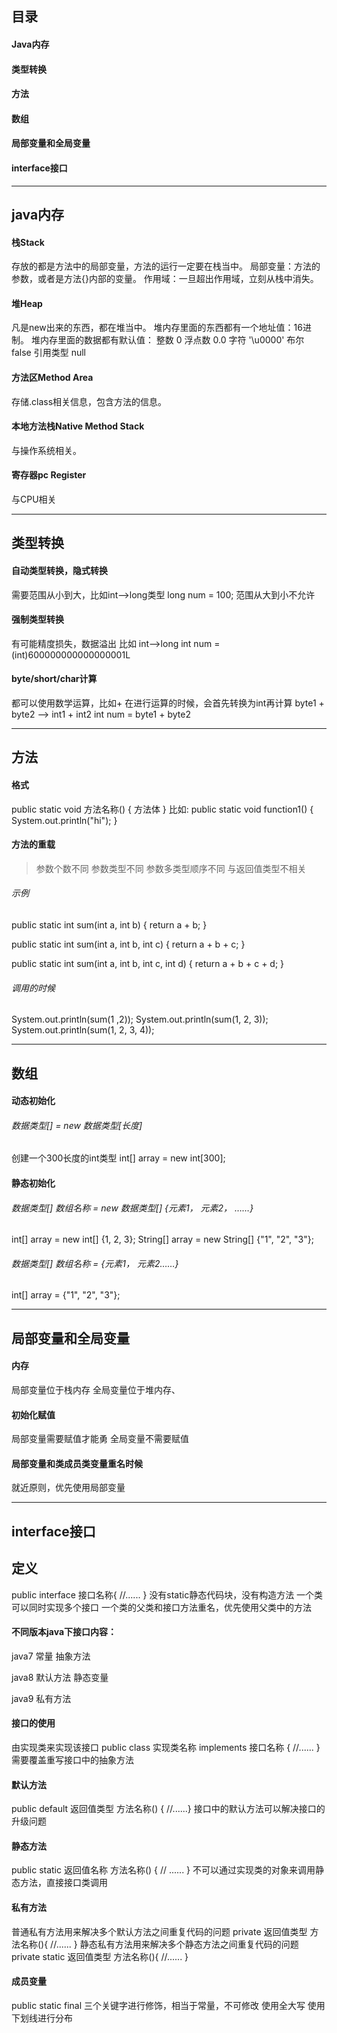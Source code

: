 ## 目录
#### Java内存
#### 类型转换
#### 方法
#### 数组
#### 局部变量和全局变量
#### interface接口
----
## java内存
#### 栈Stack
存放的都是方法中的局部变量，方法的运行一定要在栈当中。
局部变量：方法的参数，或者是方法{}内部的变量。
作用域：一旦超出作用域，立刻从栈中消失。

#### 堆Heap
凡是new出来的东西，都在堆当中。
堆内存里面的东西都有一个地址值：16进制。
堆内存里面的数据都有默认值：
整数 0
浮点数 0.0
字符 '\u0000'
布尔 false
引用类型 null

#### 方法区Method Area
存储.class相关信息，包含方法的信息。

#### 本地方法栈Native Method Stack
与操作系统相关。

#### 寄存器pc Register
与CPU相关


---
## 类型转换
#### 自动类型转换，隐式转换
需要范围从小到大，比如int-->long类型
long num = 100;
范围从大到小不允许
#### 强制类型转换
有可能精度损失，数据溢出
比如 int-->long
int num = (int)600000000000000001L
#### byte/short/char计算
都可以使用数学运算，比如+
在进行运算的时候，会首先转换为int再计算
byte1 + byte2 --> int1 + int2
int num = byte1 + byte2

---
## 方法
#### 格式
public static void 方法名称() {
    方法体
}
比如:
public static void function1() {
    System.out.println("hi");
}
#### 方法的重载
> 参数个数不同
> 参数类型不同
> 参数多类型顺序不同
> 与返回值类型不相关
###### 示例
public static int sum(int a, int b) {
    return a + b;
}

public static int sum(int a, int b, int c) {
    return a + b + c;
}

public static int sum(int a, int b, int c, int d) {
    return a + b + c + d;
}

###### 调用的时候
System.out.println(sum(1 ,2));
System.out.println(sum(1, 2, 3));
System.out.println(sum(1, 2, 3, 4));

---
## 数组
#### 动态初始化
###### 数据类型[] = new 数据类型[长度]
创建一个300长度的int类型
int[] array = new int[300];
#### 静态初始化
###### 数据类型[] 数组名称 = new 数据类型[] {元素1， 元素2， ……}
int[] array = new int[] {1, 2, 3};
String[] array = new String[] {"1", "2", "3"};
###### 数据类型[] 数组名称 = {元素1， 元素2……}
int[] array = {"1", "2", "3"};

---
## 局部变量和全局变量
#### 内存
局部变量位于栈内存
全局变量位于堆内存、
#### 初始化赋值
局部变量需要赋值才能勇
全局变量不需要赋值
#### 局部变量和类成员类变量重名时候
就近原则，优先使用局部变量

----
## interface接口
## 定义
public interface 接口名称{ //...... }
没有static静态代码块，没有构造方法
一个类可以同时实现多个接口
一个类的父类和接口方法重名，优先使用父类中的方法
#### 不同版本java下接口内容：
java7
常量 抽象方法

java8
默认方法 静态变量

java9
私有方法

#### 接口的使用
由实现类来实现该接口 public class 实现类名称 implements 接口名称 { //...... }
需要覆盖重写接口中的抽象方法

#### 默认方法
public default 返回值类型 方法名称() { //......}
接口中的默认方法可以解决接口的升级问题

#### 静态方法
public static 返回值名称 方法名称() { // ...... }
不可以通过实现类的对象来调用静态方法，直接接口类调用

#### 私有方法
普通私有方法用来解决多个默认方法之间重复代码的问题 private 返回值类型 方法名称(){ //...... }
静态私有方法用来解决多个静态方法之间重复代码的问题 private static 返回值类型 方法名称(){ //...... }

#### 成员变量
public static final 三个关键字进行修饰，相当于常量，不可修改
使用全大写 使用下划线进行分布


